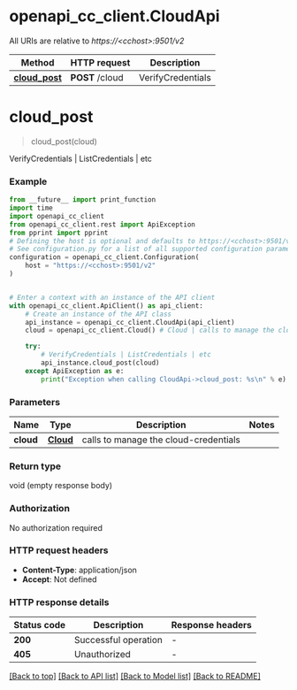 # openapi_cc_client.CloudApi

All URIs are relative to *https://&lt;cchost&gt;:9501/v2*

Method | HTTP request | Description
------------- | ------------- | -------------
[**cloud_post**](CloudApi.md#cloud_post) | **POST** /cloud | VerifyCredentials | ListCredentials | etc


# **cloud_post**
> cloud_post(cloud)

VerifyCredentials | ListCredentials | etc

### Example

```python
from __future__ import print_function
import time
import openapi_cc_client
from openapi_cc_client.rest import ApiException
from pprint import pprint
# Defining the host is optional and defaults to https://<cchost>:9501/v2
# See configuration.py for a list of all supported configuration parameters.
configuration = openapi_cc_client.Configuration(
    host = "https://<cchost>:9501/v2"
)


# Enter a context with an instance of the API client
with openapi_cc_client.ApiClient() as api_client:
    # Create an instance of the API class
    api_instance = openapi_cc_client.CloudApi(api_client)
    cloud = openapi_cc_client.Cloud() # Cloud | calls to manage the cloud-credentials

    try:
        # VerifyCredentials | ListCredentials | etc
        api_instance.cloud_post(cloud)
    except ApiException as e:
        print("Exception when calling CloudApi->cloud_post: %s\n" % e)
```

### Parameters

Name | Type | Description  | Notes
------------- | ------------- | ------------- | -------------
 **cloud** | [**Cloud**](Cloud.md)| calls to manage the cloud-credentials | 

### Return type

void (empty response body)

### Authorization

No authorization required

### HTTP request headers

 - **Content-Type**: application/json
 - **Accept**: Not defined

### HTTP response details
| Status code | Description | Response headers |
|-------------|-------------|------------------|
**200** | Successful operation |  -  |
**405** | Unauthorized |  -  |

[[Back to top]](#) [[Back to API list]](../README.md#documentation-for-api-endpoints) [[Back to Model list]](../README.md#documentation-for-models) [[Back to README]](../README.md)

